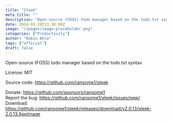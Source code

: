```yaml
---
title: "Sleek"
meta_title: ""
description: "Open-source (FOSS) todo manager based on the todo.txt syntax"
date: 2024-03-28T23:38:00Z
image: "/images/image-placeholder.png"
categories: ["Productivity"]
author: "Robin Ahle"
tags: ["official"]
draft: false
---
```


Open-source (FOSS) todo manager based on the todo.txt syntax

License: MIT

Source code: https://github.com/ransome1/sleek

Donate: https://github.com/sponsors/ransome1  
Report the bug: https://github.com/ransome1/sleek/issues/new/  
Download: https://github.com/ransome1/sleek/releases/download/v2.0.13/sleek-2.0.13.AppImage
